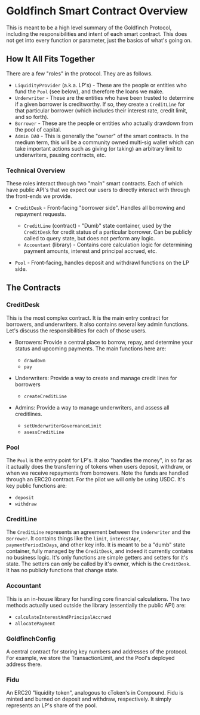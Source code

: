# Goldfinch Smart Contract Overview
This is meant to be a high level summary of the Goldfinch Protocol, including the responsibilities and intent of each smart contract. This does not get into every function or parameter, just the basics of what's going on.

## How It All Fits Together
There are a few "roles" in the protocol. They are as follows.
- `LiquidityProvider` (a.k.a. LP's) - These are the people or entities who fund the `Pool` (see below), and therefore the loans we make.
- `Underwriter` - These are the entities who have been trusted to determine if a given borrower is creditworthy. If so, they create a `CreditLine` for that particular borrower (which includes their interest rate, credit limit, and so forth).
- `Borrower` - These are the people or entities who actually drawdown from the pool of capital.
- `Admin DAO` - This is generally the "owner" of the smart contracts. In the medium term, this will be a community owned multi-sig wallet which can take important actions such as giving (or taking) an arbitrary limit to underwriters, pausing contracts, etc.


### Technical Overview
These roles interact through two "main" smart contracts. Each of which have public API's that we expect our users to directly interact with through the front-ends we provide.
- `CreditDesk` - Front-facing "borrower side". Handles all borrowing and repayment requests.
  - `CreditLine` (contract) - "Dumb" state container, used by the `CreditDesk` for credit status of a particular borrower. Can be publicly called to query state, but does not perform any logic.
  - `Accountant` (library) - Contains core calculation logic for determining payment amounts, interest and principal accrued, etc.

- `Pool` - Front-facing, handles deposit and withdrawl functions on the LP side.

## The Contracts

### CreditDesk
This is the most complex contract. It is the main entry contract for borrowers, and underwriters. It also contains several key admin functions. Let's discuss the responsibilities for each of those users.

- Borrowers: Provide a central place to borrow, repay, and determine your status and upcoming payments. The main functions here are:
  - `drawdown`
  - `pay`

- Underwriters: Provide a way to create and manage credit lines for borrowers
  - `createCreditLine`

- Admins: Provide a way to manage underwriters, and assess all creditlines.
  - `setUnderwriterGovernanceLimit`
  - `asessCreditLine`

### Pool
The `Pool` is the entry point for LP's. It also "handles the money", in so far as it actually does the transferring of tokens when users deposit, withdraw, or when we receive repayments from borrowers. Note the funds are handled through an ERC20 contract. For the pilot we will only be using USDC. It's key public functions are:

- `deposit`
- `withdraw`

### CreditLine
The `CreditLine` represents an agreement between the `Underwriter` and the `Borrower`. It contains things like the `limit`, `interestApr`, `paymentPeriodInDays`, and other key info. It is meant to be a "dumb" state container, fully managed by the `CreditDesk`, and indeed it currently contains no business logic. It's only functions are simple getters and setters for it's state. The setters can only be called by it's owner, which is the `CreditDesk`. It has no publicly functions that change state.

### Accountant
This is an in-house library for handling core financial calculations. The two methods actually used outside the library (essentially the public API) are:

- `calculateInterestAndPrincipalAccrued`
- `allocatePayment`

### GoldfinchConfig
A central contract for storing key numbers and addresses of the protocol. For example, we store the TransactionLimit, and the Pool's deployed address there.

### Fidu
An ERC20 "liquidity token", analogous to cToken's in Compound. Fidu is minted and burned on deposit and withdraw, respectively. It simply represents an LP's share of the pool.